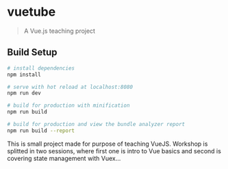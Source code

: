 # vuetube

> A Vue.js teaching project

## Build Setup

``` bash
# install dependencies
npm install

# serve with hot reload at localhost:8080
npm run dev

# build for production with minification
npm run build

# build for production and view the bundle analyzer report
npm run build --report
```

This is small project made for purpose of teaching VueJS. Workshop is splitted in two sessions, where first one is intro to Vue basics and second is covering state management with Vuex...

